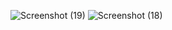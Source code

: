 ![Screenshot (19)](https://github.com/Anuragroyan/Calculator_kotlin/assets/38952781/d6f62916-8626-438d-a815-d94fa800a453)
![Screenshot (18)](https://github.com/Anuragroyan/Calculator_kotlin/assets/38952781/59a0f41d-afaa-45c0-9425-08a47c05a22e)
